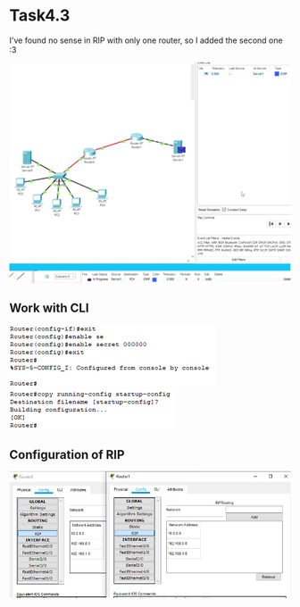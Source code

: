 # Task4.3
I've found no sense in RIP with only one router, so I added the second one :3  

![model](res/model.gif)  
## Work with CLI  
![pic](res/pic1.png)   
![pic](res/pic2.png)  
## Configuration of RIP  
![pic](res/pic3.png)  

